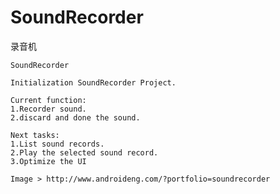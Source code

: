 SoundRecorder
=============

录音机

    SoundRecorder
    
    Initialization SoundRecorder Project.
    
    Current function:
    1.Recorder sound.
    2.discard and done the sound.
    
    Next tasks:
    1.List sound records.
    2.Play the selected sound record.
    3.Optimize the UI
    
    Image > http://www.androideng.com/?portfolio=soundrecorder


